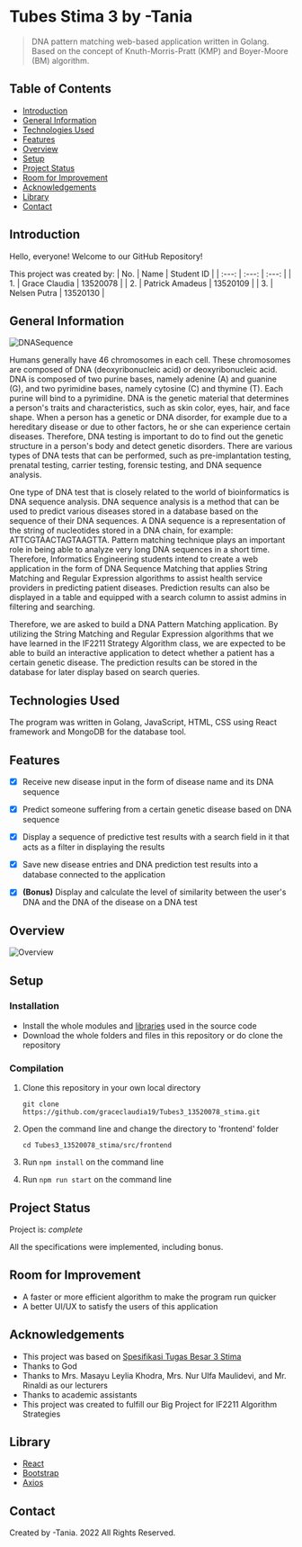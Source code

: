 # Tubes Stima 3 by -Tania
> DNA pattern matching web-based application written in Golang. Based on the concept of Knuth-Morris-Pratt (KMP) and Boyer-Moore (BM) algorithm.


## Table of Contents
* [Introduction](#introduction)
* [General Information](#general-information)
* [Technologies Used](#technologies-used)
* [Features](#features)
* [Overview](#overview)
* [Setup](#setup)
* [Project Status](#project-status)
* [Room for Improvement](#room-for-improvement)
* [Acknowledgements](#acknowledgements)
* [Library](#library)
* [Contact](#contact)


## Introduction
Hello, everyone! Welcome to our GitHub Repository!

This project was created by:
| No. | Name | Student ID |
| :---: | :---: | :---: |
| 1. | Grace Claudia | 13520078 |
| 2. | Patrick Amadeus | 13520109 |
| 3. | Nelsen Putra | 13520130 |


## General Information
![DNASequence](https://miro.medium.com/max/700/1*MvF9NUzn54va1_TO8RMLoA.png)

Humans generally have 46 chromosomes in each cell. These chromosomes are composed of DNA (deoxyribonucleic acid) or deoxyribonucleic acid. DNA is composed of two purine bases, namely adenine (A) and guanine (G), and two pyrimidine bases, namely cytosine (C) and thymine (T). Each purine will bind to a pyrimidine. DNA is the genetic material that determines a person's traits and characteristics, such as skin color, eyes, hair, and face shape. When a person has a genetic or DNA disorder, for example due to a hereditary disease or due to other factors, he or she can experience certain diseases. Therefore, DNA testing is important to do to find out the genetic structure in a person's body and detect genetic disorders. There are various types of DNA tests that can be performed, such as pre-implantation testing, prenatal testing, carrier testing, forensic testing, and DNA sequence analysis.

One type of DNA test that is closely related to the world of bioinformatics is DNA sequence analysis. DNA sequence analysis is a method that can be used to predict various diseases stored in a database based on the sequence of their DNA sequences. A DNA sequence is a representation of the string of nucleotides stored in a DNA chain, for example: ATTCGTAACTAGTAAGTTA. Pattern matching technique plays an important role in being able to analyze very long DNA sequences in a short time. Therefore, Informatics Engineering students intend to create a web application in the form of DNA Sequence Matching that applies String Matching and Regular Expression algorithms to assist health service providers in predicting patient diseases. Prediction results can also be displayed in a table and equipped with a search column to assist admins in filtering and searching.

Therefore, we are asked to build a DNA Pattern Matching application. By utilizing the String Matching and Regular Expression algorithms that we have learned in the IF2211 Strategy Algorithm class, we are expected to be able to build an interactive application to detect whether a patient has a certain genetic disease. The prediction results can be stored in the database for later display based on search queries.


## Technologies Used
The program was written in Golang, JavaScript, HTML, CSS using React framework and MongoDB for the database tool.


## Features
- [x] Receive new disease input in the form of disease name and its DNA sequence
- [x] Predict someone suffering from a certain genetic disease based on DNA sequence
- [x] Display a sequence of predictive test results with a search field in it that acts as a filter in displaying the results
- [x] Save new disease entries and DNA prediction test results into a database connected to the application
- [x] **(Bonus)** Display and calculate the level of similarity between the user's DNA and the DNA of the disease on a DNA test


## Overview
![Overview](img/Overview.jpg)


## Setup
### Installation
- Install the whole modules and [libraries](#library) used in the source code
- Download the whole folders and files in this repository or do clone the repository

### Compilation 
1. Clone this repository in your own local directory

    `git clone https://github.com/graceclaudia19/Tubes3_13520078_stima.git`

2. Open the command line and change the directory to 'frontend' folder

    `cd Tubes3_13520078_stima/src/frontend`
    
3. Run `npm install` on the command line
4. Run `npm run start` on the command line


## Project Status
Project is: _complete_

All the specifications were implemented, including bonus.


## Room for Improvement
- A faster or more efficient algorithm to make the program run quicker
- A better UI/UX to satisfy the users of this application


## Acknowledgements
- This project was based on [Spesifikasi Tugas Besar 3 Stima](http://informatika.stei.itb.ac.id/~rinaldi.munir/Stmik/2021-2022/Tugas-Besar-3-IF2211-Strategi-Algoritma-2022.pdf)
- Thanks to God
- Thanks to Mrs. Masayu Leylia Khodra, Mrs. Nur Ulfa Maulidevi, and Mr. Rinaldi as our lecturers
- Thanks to academic assistants
- This project was created to fulfill our Big Project for IF2211 Algorithm Strategies

## Library
* [React](https://reactjs.org/)
* [Bootstrap](https://getbootstrap.com/)
* [Axios](https://axios-http.com/docs/intro)

## Contact
Created by -Tania. 2022 All Rights Reserved.
